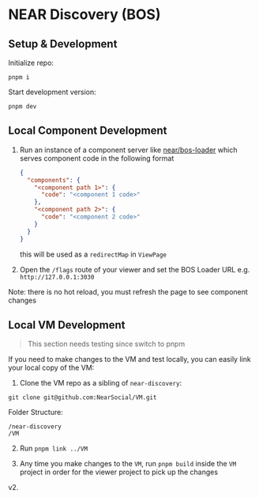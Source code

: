 # NEAR Discovery (BOS)

## Setup & Development

Initialize repo:

```
pnpm i
```

Start development version:

```
pnpm dev
```

## Local Component Development

1. Run an instance of a component server like [near/bos-loader](https://github.com/near/bos-loader) which serves component code in the following format

   ```json
   {
     "components": {
       "<component path 1>": {
         "code": "<component 1 code>"
       },
       "<component path 2>": {
         "code": "<component 2 code>"
       }
     }
   }
   ```

   this will be used as a `redirectMap` in `ViewPage`

2. Open the `/flags` route of your viewer and set the BOS Loader URL e.g. `http://127.0.0.1:3030`

Note: there is no hot reload, you must refresh the page to see component changes

## Local VM Development

> This section needs testing since switch to pnpm

If you need to make changes to the VM and test locally, you can easily link your local copy of the VM:

1. Clone the VM repo as a sibling of `near-discovery`:

```
git clone git@github.com:NearSocial/VM.git
```

Folder Structure:

```
/near-discovery
/VM
```

2. Run `pnpm link ../VM`

3. Any time you make changes to the `VM`, run `pnpm build` inside the `VM` project in order for the viewer project to pick up the changes

v2.
